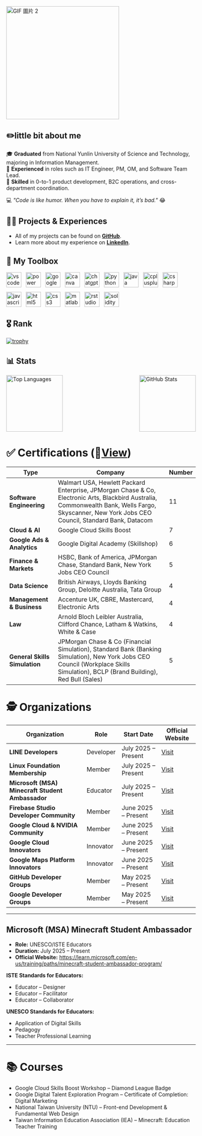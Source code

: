 <div style="display: flex; align-items: center; gap: 10px;">
  <img src="https://media3.giphy.com/media/v1.Y2lkPTc5MGI3NjExb3BsdGVrd2F1enA1bmtnaGJudjF6cTJkeDczNTF3NG15cTJoZXBsMCZlcD12MV9pbnRlcm5hbF9naWZfYnlfaWQmY3Q9cw/ZxkIpml8oaFji4IRpz/giphy.gif" alt="GIF 圖片 2" style="width: 300px; height: auto;">
</div>

## ✏️little bit about me


🎓 **Graduated** from National Yunlin University of Science and Technology, majoring in Information Management.  
💼 **Experienced** in roles such as IT Engineer, PM, OM, and Software Team Lead.  
🚀 **Skilled** in 0-to-1 product development, B2C operations, and cross-department coordination.  

💻 *"Code is like humor. When you have to explain it, it’s bad."* 😂


## 👨‍💻 Projects & Experiences

- All of my projects can be found on **[GitHub](https://github.com/chase5ws)**.  
- Learn more about my experience on **[LinkedIn](https://www.linkedin.com/in/chase5ws/)**.


## 🧰 My Toolbox

<div style="display: flex; align-items: center; gap: 12px; flex-wrap: wrap;">
  <img src="https://cdn.jsdelivr.net/gh/devicons/devicon/icons/vscode/vscode-original.svg" alt="vscode logo" height="40px" width="40px" />
  <img src="https://img.icons8.com/?size=100&id=kTTt25v6Drpd&format=png&color=000000" alt="power automate logo" height="40px" width="40px" />
  <img src="https://cdn.jsdelivr.net/gh/devicons/devicon/icons/googlecloud/googlecloud-original.svg" alt="googlecloud logo" height="40px" width="40px" />
  <img src="https://cdn.jsdelivr.net/gh/devicons/devicon/icons/canva/canva-original.svg" alt="canva logo" height="40px" width="40px" />
  <img src="https://upload.wikimedia.org/wikipedia/commons/0/04/ChatGPT_logo.svg" alt="chatgpt logo" height="40px" width="40px" />
  <img src="https://cdn.jsdelivr.net/gh/devicons/devicon/icons/python/python-original.svg" alt="python logo" height="40px" width="40px" />
  <img src="https://cdn.jsdelivr.net/gh/devicons/devicon/icons/java/java-original.svg" alt="java logo" height="40px" width="40px" />
  <img src="https://cdn.jsdelivr.net/gh/devicons/devicon/icons/cplusplus/cplusplus-original.svg" alt="cplusplus logo" height="40px" width="40px" />
  <img src="https://cdn.jsdelivr.net/gh/devicons/devicon/icons/csharp/csharp-original.svg" alt="csharp logo" height="40px" width="40px" />
  <img src="https://cdn.jsdelivr.net/gh/devicons/devicon/icons/javascript/javascript-original.svg" alt="javascript logo" height="40px" width="40px" />
  <img src="https://cdn.jsdelivr.net/gh/devicons/devicon/icons/html5/html5-original.svg" alt="html5 logo" height="40px" width="40px" />
  <img src="https://cdn.jsdelivr.net/gh/devicons/devicon/icons/css3/css3-original.svg" alt="css3 logo" height="40px" width="40px" />
  <img src="https://cdn.jsdelivr.net/gh/devicons/devicon/icons/matlab/matlab-original.svg" alt="matlab logo" height="40px" width="40px" />
  <img src="https://cdn.jsdelivr.net/gh/devicons/devicon@latest/icons/r/r-plain.svg" alt="rstudio logo" height="40px" width="40px" />
  <img src="https://img.icons8.com/?size=100&id=HOpiPSjPWNNd&format=png&color=000000" alt="solidity logo" height="40px" width="40px" />
</div>

## 🎖️ Rank

[![trophy](https://github-profile-trophy.vercel.app/?username=chase5ws&theme=juicyfresh)](https://github.com/chase5ws/github-profile-trophy)


## 📊 Stats

<div style="display: flex; justify-content: space-between; align-items: center; gap: 10px;">
  <img src="https://github-readme-stats.vercel.app/api/top-langs?username=chase5ws&show_icons=true&locale=en&layout=compact&theme=tokyonight" alt="Top Languages" style="height: 150px;" />
  <img src="https://github-readme-stats.vercel.app/api?username=chase5ws&show_icons=true&theme=tokyonight" alt="GitHub Stats" style="height: 150px;" />
</div>


# ✅ Certifications (📂[View](https://www.linkedin.com/in/chase5ws/details/certifications/))

| **Type**                           | **Company**                                                                                          | **Number** |
|------------------------------------|---------------------------------------------------------------------------------------------------|--------------|
| **Software Engineering**           | Walmart USA, Hewlett Packard Enterprise, JPMorgan Chase & Co, Electronic Arts, Blackbird Australia, Commonwealth Bank, Wells Fargo, Skyscanner, New York Jobs CEO Council, Standard Bank, Datacom | 11           |
| **Cloud & AI**                     | Google Cloud Skills Boost                                                                         | 7            |
| **Google Ads & Analytics**         | Google Digital Academy (Skillshop)                                                               | 6            |
| **Finance & Markets**              | HSBC, Bank of America, JPMorgan Chase, Standard Bank, New York Jobs CEO Council                  | 5            |
| **Data Science**                   | British Airways, Lloyds Banking Group, Deloitte Australia, Tata Group                            | 4            |
| **Management & Business**          | Accenture UK, CBRE, Mastercard, Electronic Arts                                                  | 4            |
| **Law**                            | Arnold Bloch Leibler Australia, Clifford Chance, Latham & Watkins, White & Case                  | 4            |
| **General Skills Simulation**      | JPMorgan Chase & Co (Financial Simulation), Standard Bank (Banking Simulation), New York Jobs CEO Council (Workplace Skills Simulation), BCLP (Brand Building), Red Bull (Sales) | 5            |

# 🕵️ Organizations

| **Organization**                                 | **Role**       | **Start Date**        | **Official Website**                                                                 |
|--------------------------------------------------|----------------|-----------------------|---------------------------------------------------------------------------------------|
| **LINE Developers**                              | Developer      | July 2025 – Present   | [Visit](https://developers.line.biz/en/)                                              |
| **Linux Foundation Membership**                  | Member         | July 2025 – Present   | [Visit](https://www.linuxfoundation.org/)                                             |
| **Microsoft (MSA) Minecraft Student Ambassador** | Educator       | July 2025 – Present   | [Visit](https://learn.microsoft.com/en-us/training/paths/minecraft-student-ambassador-program/) |
| **Firebase Studio Developer Community**          | Member         | June 2025 – Present   | [Visit](https://developers.google.com/profile/badges/community/firebasestudio/firebase-studio?hl=zh-tw) |
| **Google Cloud & NVIDIA Community**              | Member         | June 2025 – Present   | [Visit](https://developers.google.com/community/nvidia)                               |
| **Google Cloud Innovators**                      | Innovator      | June 2025 – Present   | [Visit](https://cloud.google.com/innovators?hl=zh-tw)                                 |
| **Google Maps Platform Innovators**              | Innovator      | June 2025 – Present   | [Visit](https://developers.google.com/maps/innovators)                                |
| **GitHub Developer Groups**                      | Member         | May 2025 – Present    | [Visit](https://docs.github.com/en/get-started/exploring-integrations/github-developer-program) |
| **Google Developer Groups**                      | Member         | May 2025 – Present    | [Visit](https://developers.google.com/program)                                        |

---

## Microsoft (MSA) Minecraft Student Ambassador

- **Role:** UNESCO/ISTE Educators  
- **Duration:** July 2025 – Present  
- **Official Website:** https://learn.microsoft.com/en-us/training/paths/minecraft-student-ambassador-program/

**ISTE Standards for Educators:**  
- Educator – Designer  
- Educator – Facilitator  
- Educator – Collaborator  

**UNESCO Standards for Educators:**  
- Application of Digital Skills  
- Pedagogy  
- Teacher Professional Learning  

---

# 📚 Courses

- Google Cloud Skills Boost Workshop – Diamond League Badge  
- Google Digital Talent Exploration Program – Certificate of Completion: Digital Marketing  
- National Taiwan University (NTU) – Front-end Development & Fundamental Web Design  
- Taiwan Information Education Association (IEA) – Minecraft: Education Teacher Training  







